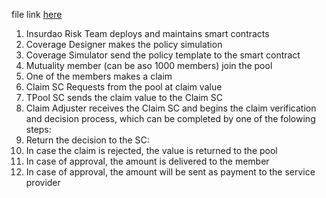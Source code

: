 file link [here](https://miro.com/app/board/uXjVOYP6QmU=/)

1. Insurdao Risk Team deploys and maintains smart contracts
2. Coverage Designer makes the policy simulation
3. Coverage Simulator send the policy template to the smart contract
4. Mutuality member (can be aso 1000 members) join the pool
5. One of the members makes a claim
6. Claim SC Requests from the pool at claim value
7. TPool  SC sends the claim value to the Claim SC
8. Claim Adjuster receives the Claim SC and begins the claim verification and decision process, which can be completed by one of the folowing steps:
9. Return the decision to the SC:
10. In case the claim is rejected, the value is returned to the pool
10. In case of approval, the amount is delivered to the member
10. In case of approval, the amount will be sent as payment to the service provider
